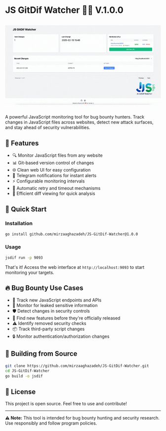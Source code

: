 # JS GitDif Watcher 🕵️‍♂️ V.1.0.0

![Alt Text](showcase.gif)

A powerful JavaScript monitoring tool for bug bounty hunters. Track changes in JavaScript files across websites, detect new attack surfaces, and stay ahead of security vulnerabilities.

## 🎯 Features

- 🔍 Monitor JavaScript files from any website
- 📊 Git-based version control of changes
- 🌐 Clean web UI for easy configuration
- 🔔 Telegram notifications for instant alerts
- ⚡ Configurable monitoring intervals
- 🔄 Automatic retry and timeout mechanisms
- 📝 Efficient diff viewing for quick analysis


## 🚀 Quick Start

### Installation

```bash
go install github.com/mirzaaghazadeh/JS-GitDif-Watcher@1.0.0
```

### Usage

```bash
jsdif run -p 9093
```

That's it! Access the web interface at `http://localhost:9093` to start monitoring your targets.

## 🔥 Bug Bounty Use Cases

- 🎯 Track new JavaScript endpoints and APIs
- 🔑 Monitor for leaked sensitive information
- 🛡️ Detect changes in security controls
- 🚀 Find new features before they're officially released
- ⚠️ Identify removed security checks
- 📦 Track third-party script changes
- 🔒 Monitor authentication/authorization changes



## 🔨 Building from Source

```bash
git clone https://github.com/mirzaaghazadeh/JS-GitDif-Watcher.git
cd JS-GitDif-Watcher
go build -o jsdif
```


## 📝 License

This project is open source. Feel free to use and contribute!

---

**⚠️ Note:** This tool is intended for bug bounty hunting and security research. Use responsibly and follow program policies.
